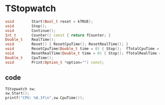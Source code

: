 <!-- TStopwatch.md --- 
;; 
;; Description: 
;; Author: Hongyi Wu(吴鸿毅)
;; Email: wuhongyi@qq.com 
;; Created: 五 12月  5 11:31:46 2014 (+0800)
;; Last-Updated: 六 8月 13 13:18:24 2016 (+0800)
;;           By: Hongyi Wu(吴鸿毅)
;;     Update #: 5
;; URL: http://wuhongyi.github.io -->

# TStopwatch

```cpp
void        Start(Bool_t reset = kTRUE);
void        Stop();
void        Continue();
Int_t       Counter() const { return fCounter; }
Double_t    RealTime();
void        Reset() { ResetCpuTime(); ResetRealTime(); }
void        ResetCpuTime(Double_t time = 0) { Stop();  fTotalCpuTime = time; }
void        ResetRealTime(Double_t time = 0) { Stop(); fTotalRealTime = time; }
Double_t    CpuTime();
void        Print(Option_t *option="") const;
```


## code

```cpp
TStopwatch sw;
sw.Start();
printf("CPU: %8.3f\n",sw.CpuTime());
```



<!-- TStopwatch.md ends here -->
